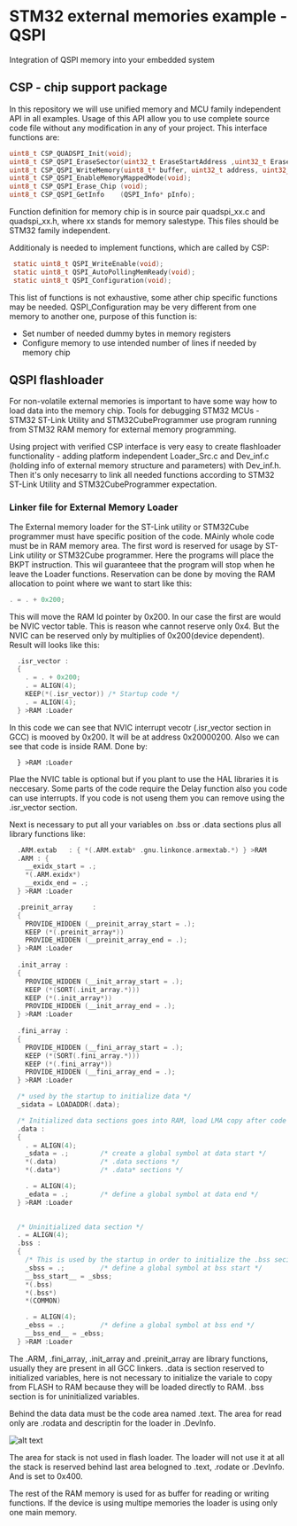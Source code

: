 # STM32 external memories example - QSPI
Integration of QSPI memory into your embedded system

## CSP - chip support package

In this repository we will use unified memory and MCU family independent API in all examples. Usage of this API allow you to use complete source code file without any modification in any of your project. This interface functions are:

```c
uint8_t CSP_QUADSPI_Init(void);
uint8_t CSP_QSPI_EraseSector(uint32_t EraseStartAddress ,uint32_t EraseEndAddress);
uint8_t CSP_QSPI_WriteMemory(uint8_t* buffer, uint32_t address, uint32_t buffer_size);
uint8_t CSP_QSPI_EnableMemoryMappedMode(void);
uint8_t CSP_QSPI_Erase_Chip (void);
uint8_t CSP_QSPI_GetInfo    (QSPI_Info* pInfo);
```

Function definition for memory chip is in source pair quadspi_xx.c and quadspi_xx.h, where xx stands for memory salestype. This files should be STM32 family independent.

Additionaly is needed to implement functions, which are called by CSP:

```c
 static uint8_t QSPI_WriteEnable(void);
 static uint8_t QSPI_AutoPollingMemReady(void);
 static uint8_t QSPI_Configuration(void);
```

This list of functions is not exhaustive, some ather chip specific functions may be needed. QSPI_Configuration may be very different from one memory to another one, purpose of this function is:

* Set number of needed dummy bytes in memory registers
* Configure memory to use intended number of lines if needed by memory chip

## QSPI flashloader
For non-volatile external memories is important to have some way how to load data into the memory chip. Tools for debugging STM32 MCUs - STM32 ST-Link Utility and STM32CubeProgrammer use program running from STM32 RAM memory  for external memory programming.

Using project with verified CSP interface is very easy to create flashloader functionality - adding platform independent Loader_Src.c and Dev_inf.c (holding info of external memory structure and parameters) with Dev_inf.h. Then it's only necesarry to link all needed functions according to  STM32 ST-Link Utility and STM32CubeProgrammer expectation.

### Linker file for External Memory Loader
The External memory loader for the ST-Link utility or STM32Cube programmer must have specific position of the code. MAinly whole code must be in RAM memory area.
The first word is reserved for usage by ST-Link utility or STM32Cube programmer. Here the programs will place the BKPT instruction. This wil guaranteee that the program will stop when he leave the Loader functions. Reservation can be done by moving the RAM allocation to point where we want to start like this:

```c
. = . + 0x200;
```

This will move the RAM ld pointer by 0x200. In our case the first are would be NVIC vector table. This is reason whe cannot reserve only 0x4. But the NVIC can be reserved only by multiplies of 0x200(device dependent). Result will looks like this:

```c
  .isr_vector :
  {
  	. = . + 0x200;
    . = ALIGN(4);
    KEEP(*(.isr_vector)) /* Startup code */
    . = ALIGN(4);
  } >RAM :Loader
```

In this code we can see that NVIC interrupt vecotr (.isr_vector section in GCC) is mooved by 0x200. It will be at address 0x20000200. Also we can see that code is inside RAM. Done by:

```
  } >RAM :Loader
```

Plae the NVIC table is optional but if you plant to use the HAL libraries it is neccesary. Some parts of the code require the Delay function also you code can use interrupts. If you code is not useng them you can remove using the .isr_vector section.

Next is necessary to put all your variables on .bss or .data sections plus all library functions like:

```c
  .ARM.extab   : { *(.ARM.extab* .gnu.linkonce.armextab.*) } >RAM
  .ARM : {
    __exidx_start = .;
    *(.ARM.exidx*)
    __exidx_end = .;
  } >RAM :Loader

  .preinit_array     :
  {
    PROVIDE_HIDDEN (__preinit_array_start = .);
    KEEP (*(.preinit_array*))
    PROVIDE_HIDDEN (__preinit_array_end = .);
  } >RAM :Loader
  
  .init_array :
  {
    PROVIDE_HIDDEN (__init_array_start = .);
    KEEP (*(SORT(.init_array.*)))
    KEEP (*(.init_array*))
    PROVIDE_HIDDEN (__init_array_end = .);
  } >RAM :Loader
  
  .fini_array :
  {
    PROVIDE_HIDDEN (__fini_array_start = .);
    KEEP (*(SORT(.fini_array.*)))
    KEEP (*(.fini_array*))
    PROVIDE_HIDDEN (__fini_array_end = .);
  } >RAM :Loader

  /* used by the startup to initialize data */
  _sidata = LOADADDR(.data);

  /* Initialized data sections goes into RAM, load LMA copy after code */
  .data : 
  {
    . = ALIGN(4);
    _sdata = .;        /* create a global symbol at data start */
    *(.data)           /* .data sections */
    *(.data*)          /* .data* sections */

    . = ALIGN(4);
    _edata = .;        /* define a global symbol at data end */
  } >RAM :Loader

  
  /* Uninitialized data section */
  . = ALIGN(4);
  .bss :
  {
    /* This is used by the startup in order to initialize the .bss secion */
    _sbss = .;         /* define a global symbol at bss start */
    __bss_start__ = _sbss;
    *(.bss)
    *(.bss*)
    *(COMMON)

    . = ALIGN(4);
    _ebss = .;         /* define a global symbol at bss end */
    __bss_end__ = _ebss;
  } >RAM :Loader
```

The .ARM, .fini_array, .init_array and .preinit_array are library functions, usually they are present in all GCC linkers. .data is section reserved to initialized variables, here is not necessary to initialize the variale to copy from FLASH to RAM because they will be loaded directly to RAM. .bss section is for uninitialized variables. 

Behind the data data must be the code area named .text. The area for read only are .rodata and descriptin for the loader in .DevInfo.

![alt text][memory_map]

The area for stack is not used in flash loader. The loader will not use it at all the stack is reserved behind last area belogned to .text, .rodate or .DevInfo. And is set to 0x400. 

The rest of the RAM memory is used for as buffer for reading or writing functions. 
If the device is using multipe memories the loader is using only one main memory.

[memory_map]: memory_map.svg "Memory map organization for flash loader"








